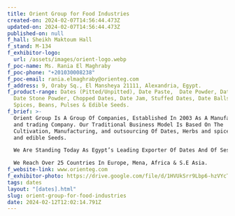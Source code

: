 ```yaml
---
title: Orient Group for Food Industries
created-on: 2024-02-07T14:56:44.473Z
updated-on: 2024-02-07T14:56:44.473Z
published-on: null
f_hall: Sheikh Maktoum Hall
f_stand: M-134
f_exhibitor-logo:
  url: /assets/images/orient-logo.webp
f_poc-name: Ms. Rania El Maghraby
f_poc-phone: "+201030008238"
f_poc-email: rania.elmaghraby@orienteg.com
f_address: 9, Oraby Sq., El Mansheya 21111, Alexandria, Egypt.
f_product-range: Dates (Pitted/Unpitted), Date Paste,  Date Powder, Date Syrup,
  Date Stone Powder, Chopped Dates, Date Jam, Stuffed Dates, Date Balls, Herbs,
  Spices, Beans, Pulses & Edible Seeds.
f_brief: >-
  Orient Group Is A Group Of Companies, Established In 2003 As A Manufacturing
  and trading Company. Our Traditional Business Model Is Based On The
  Cultivation, Manufacturing, and outsourcing Of Dates, Herbs and spices, Beans
  and edible Seeds.

  We Are Standing Today As Egypt’s Leading Exporter Of Dates And Of Sesame Seeds.

  We Reach Over 25 Countries In Europe, Mena, Africa & S.E Asia.
f_website-link: www.orienteg.com
f_exhibitor-photo: https://drive.google.com/file/d/1HVUkSrr9Lbp6-hzVYcTGeS6kLbhH3L1s/view?usp=drive_link
tags: dates
layout: "[dates].html"
slug: orient-group-for-food-industries
date: 2024-02-12T12:02:14.791Z
---
```


